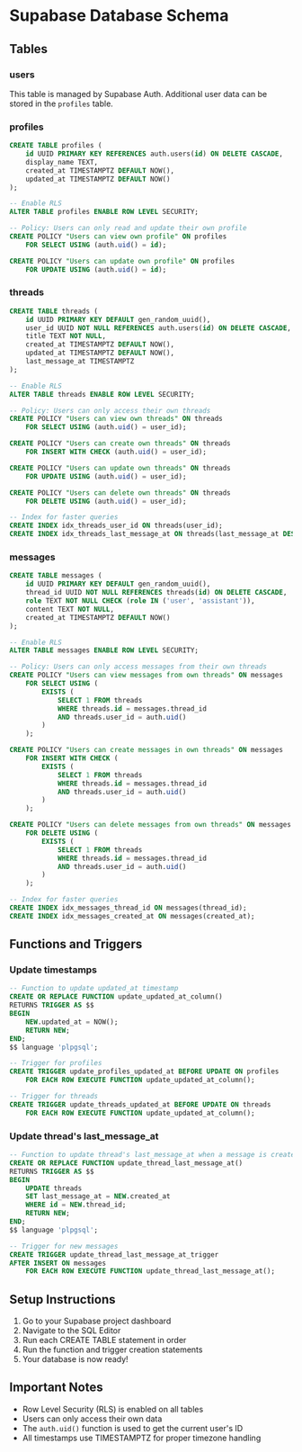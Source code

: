 # Supabase Database Schema

## Tables

### users
This table is managed by Supabase Auth. Additional user data can be stored in the `profiles` table.

### profiles
```sql
CREATE TABLE profiles (
    id UUID PRIMARY KEY REFERENCES auth.users(id) ON DELETE CASCADE,
    display_name TEXT,
    created_at TIMESTAMPTZ DEFAULT NOW(),
    updated_at TIMESTAMPTZ DEFAULT NOW()
);

-- Enable RLS
ALTER TABLE profiles ENABLE ROW LEVEL SECURITY;

-- Policy: Users can only read and update their own profile
CREATE POLICY "Users can view own profile" ON profiles
    FOR SELECT USING (auth.uid() = id);

CREATE POLICY "Users can update own profile" ON profiles
    FOR UPDATE USING (auth.uid() = id);
```

### threads
```sql
CREATE TABLE threads (
    id UUID PRIMARY KEY DEFAULT gen_random_uuid(),
    user_id UUID NOT NULL REFERENCES auth.users(id) ON DELETE CASCADE,
    title TEXT NOT NULL,
    created_at TIMESTAMPTZ DEFAULT NOW(),
    updated_at TIMESTAMPTZ DEFAULT NOW(),
    last_message_at TIMESTAMPTZ
);

-- Enable RLS
ALTER TABLE threads ENABLE ROW LEVEL SECURITY;

-- Policy: Users can only access their own threads
CREATE POLICY "Users can view own threads" ON threads
    FOR SELECT USING (auth.uid() = user_id);

CREATE POLICY "Users can create own threads" ON threads
    FOR INSERT WITH CHECK (auth.uid() = user_id);

CREATE POLICY "Users can update own threads" ON threads
    FOR UPDATE USING (auth.uid() = user_id);

CREATE POLICY "Users can delete own threads" ON threads
    FOR DELETE USING (auth.uid() = user_id);

-- Index for faster queries
CREATE INDEX idx_threads_user_id ON threads(user_id);
CREATE INDEX idx_threads_last_message_at ON threads(last_message_at DESC);
```

### messages
```sql
CREATE TABLE messages (
    id UUID PRIMARY KEY DEFAULT gen_random_uuid(),
    thread_id UUID NOT NULL REFERENCES threads(id) ON DELETE CASCADE,
    role TEXT NOT NULL CHECK (role IN ('user', 'assistant')),
    content TEXT NOT NULL,
    created_at TIMESTAMPTZ DEFAULT NOW()
);

-- Enable RLS
ALTER TABLE messages ENABLE ROW LEVEL SECURITY;

-- Policy: Users can only access messages from their own threads
CREATE POLICY "Users can view messages from own threads" ON messages
    FOR SELECT USING (
        EXISTS (
            SELECT 1 FROM threads 
            WHERE threads.id = messages.thread_id 
            AND threads.user_id = auth.uid()
        )
    );

CREATE POLICY "Users can create messages in own threads" ON messages
    FOR INSERT WITH CHECK (
        EXISTS (
            SELECT 1 FROM threads 
            WHERE threads.id = messages.thread_id 
            AND threads.user_id = auth.uid()
        )
    );

CREATE POLICY "Users can delete messages from own threads" ON messages
    FOR DELETE USING (
        EXISTS (
            SELECT 1 FROM threads 
            WHERE threads.id = messages.thread_id 
            AND threads.user_id = auth.uid()
        )
    );

-- Index for faster queries
CREATE INDEX idx_messages_thread_id ON messages(thread_id);
CREATE INDEX idx_messages_created_at ON messages(created_at);
```

## Functions and Triggers

### Update timestamps
```sql
-- Function to update updated_at timestamp
CREATE OR REPLACE FUNCTION update_updated_at_column()
RETURNS TRIGGER AS $$
BEGIN
    NEW.updated_at = NOW();
    RETURN NEW;
END;
$$ language 'plpgsql';

-- Trigger for profiles
CREATE TRIGGER update_profiles_updated_at BEFORE UPDATE ON profiles
    FOR EACH ROW EXECUTE FUNCTION update_updated_at_column();

-- Trigger for threads
CREATE TRIGGER update_threads_updated_at BEFORE UPDATE ON threads
    FOR EACH ROW EXECUTE FUNCTION update_updated_at_column();
```

### Update thread's last_message_at
```sql
-- Function to update thread's last_message_at when a message is created
CREATE OR REPLACE FUNCTION update_thread_last_message_at()
RETURNS TRIGGER AS $$
BEGIN
    UPDATE threads 
    SET last_message_at = NEW.created_at 
    WHERE id = NEW.thread_id;
    RETURN NEW;
END;
$$ language 'plpgsql';

-- Trigger for new messages
CREATE TRIGGER update_thread_last_message_at_trigger
AFTER INSERT ON messages
    FOR EACH ROW EXECUTE FUNCTION update_thread_last_message_at();
```

## Setup Instructions

1. Go to your Supabase project dashboard
2. Navigate to the SQL Editor
3. Run each CREATE TABLE statement in order
4. Run the function and trigger creation statements
5. Your database is now ready!

## Important Notes

- Row Level Security (RLS) is enabled on all tables
- Users can only access their own data
- The `auth.uid()` function is used to get the current user's ID
- All timestamps use TIMESTAMPTZ for proper timezone handling
